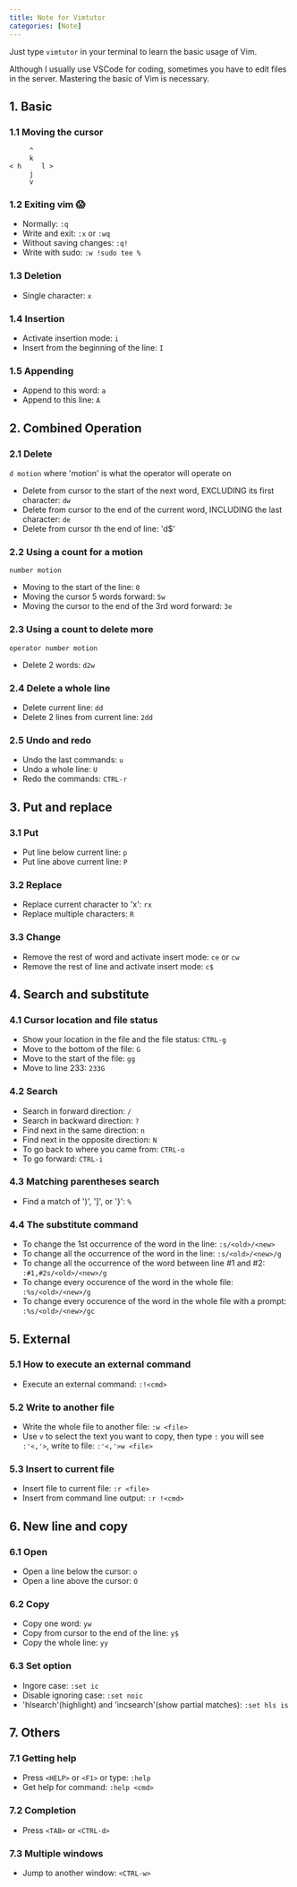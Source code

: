 ```yaml
---
title: Note for Vimtutor
categories: [Note]
---
```


Just type `vimtutor` in your terminal to learn the basic usage of Vim.

Although I usually use VSCode for coding, sometimes you have to edit files in the server. Mastering the basic of Vim is necessary.

<!-- more -->

## 1. Basic

### 1.1 Moving the cursor

```
     ^
     k
< h     l >
     j
     v
```

### 1.2 Exiting vim 😱

- Normally: `:q`
- Write and exit: `:x` or `:wq`
- Without saving changes: `:q!`
- Write with sudo: `:w !sudo tee %`

### 1.3 Deletion

- Single character: `x`

### 1.4 Insertion

- Activate insertion mode: `i`
- Insert from the beginning of the line: `I`

### 1.5 Appending

- Append to this word: `a`
- Append to this line: `A`

## 2. Combined Operation

### 2.1 Delete

`d motion` where 'motion' is what the operator will operate on

- Delete from cursor to the start of the next word, EXCLUDING its first character: `dw`
- Delete from cursor to the end of the current word, INCLUDING the last character: `de`
- Delete from cursor th the end of line: 'd$'

### 2.2 Using a count for a motion

`number motion`

- Moving to the start of the line: `0`
- Moving the cursor 5 words forward: `5w`
- Moving the cursor to the end of the 3rd word forward: `3e`

### 2.3 Using a count to delete more

`operator number motion`

- Delete 2 words: `d2w`

### 2.4 Delete a whole line

- Delete current line: `dd`
- Delete 2 lines from current line: `2dd`

### 2.5 Undo and redo

- Undo the last commands: `u`
- Undo a whole line: `U`
- Redo the commands: `CTRL-r`

## 3. Put and replace

### 3.1 Put

- Put line below current line: `p`
- Put line above current line: `P`

### 3.2 Replace

- Replace current character to 'x': `rx`
- Replace multiple characters: `R`

### 3.3 Change

- Remove the rest of word and activate insert mode: `ce` or `cw`
- Remove the rest of line and activate insert mode: `c$`

## 4. Search and substitute

### 4.1 Cursor location and file status

- Show your location in the file and the file status: `CTRL-g`
- Move to the bottom of the file: `G`
- Move to the start of the file: `gg`
- Move to line 233: `233G`

### 4.2 Search

- Search in forward direction: `/`
- Search in backward direction: `?`
- Find next in the same direction: `n`
- Find next in the opposite direction: `N`
- To go back to where you came from: `CTRL-o`
- To go forward: `CTRL-i`

### 4.3 Matching parentheses search

- Find a match of ')', ']', or '}': `%`

### 4.4 The substitute command

- To change the 1st occurrence of the word in the line: `:s/<old>/<new>`
- To change all the occurrence of the word in the line: `:s/<old>/<new>/g`
- To change all the occurrence of the word between line #1 and #2: `:#1,#2s/<old>/<new>/g`
- To change every occurence of the word in the whole file: `:%s/<old>/<new>/g`
- To change every occurence of the word in the whole file with a prompt: `:%s/<old>/<new>/gc`

## 5. External

### 5.1 How to execute an external command

- Execute an external command: `:!<cmd>`

### 5.2 Write to another file

- Write the whole file to another file: `:w <file>`
- Use `v` to select the text you want to copy, then type `:` you will see `:'<,'>`, write to file: `:'<,'>w <file>`

### 5.3 Insert to current file

- Insert file to current file: `:r <file>`
- Insert from command line output: `:r !<cmd>`

## 6. New line and copy

### 6.1 Open

- Open a line below the cursor: `o`
- Open a line above the cursor: `O`

### 6.2 Copy

- Copy one word: `yw`
- Copy from cursor to the end of the line: `y$`
- Copy the whole line: `yy`

### 6.3 Set option

- Ingore case: `:set ic`
- Disable ignoring case: `:set noic`
- 'hlsearch'(highlight) and 'incsearch'(show partial matches): `:set hls is`

## 7. Others

### 7.1 Getting help

- Press `<HELP>` or `<F1>` or type: `:help`
- Get help for command: `:help <cmd>`

### 7.2 Completion

- Press `<TAB>` or `<CTRL-d>`

### 7.3 Multiple windows

- Jump to another window: `<CTRL-w>`
